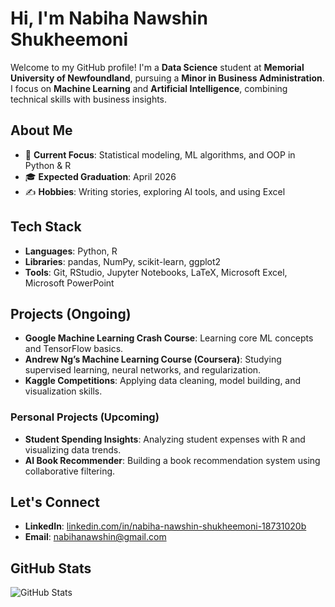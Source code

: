 # Hi, I'm Nabiha Nawshin Shukheemoni

Welcome to my GitHub profile! I'm a **Data Science** student at **Memorial University of Newfoundland**, pursuing a **Minor in Business Administration**. I focus on **Machine Learning** and **Artificial Intelligence**, combining technical skills with business insights.

## About Me
- 🎯 **Current Focus**: Statistical modeling, ML algorithms, and OOP in Python & R  
- 🎓 **Expected Graduation**: April 2026  
- ✍️ **Hobbies**: Writing stories, exploring AI tools, and using Excel  

## Tech Stack
- **Languages**: Python, R  
- **Libraries**: pandas, NumPy, scikit-learn, ggplot2  
- **Tools**: Git, RStudio, Jupyter Notebooks, LaTeX, Microsoft Excel, Microsoft PowerPoint  

## Projects (Ongoing)
- **Google Machine Learning Crash Course**: Learning core ML concepts and TensorFlow basics.  
- **Andrew Ng’s Machine Learning Course (Coursera)**: Studying supervised learning, neural networks, and regularization.  
- **Kaggle Competitions**: Applying data cleaning, model building, and visualization skills.

### Personal Projects (Upcoming)
- **Student Spending Insights**: Analyzing student expenses with R and visualizing data trends.
- **AI Book Recommender**: Building a book recommendation system using collaborative filtering.

## Let's Connect
- **LinkedIn**: [linkedin.com/in/nabiha-nawshin-shukheemoni-18731020b](http://linkedin.com/in/nabiha-nawshin-shukheemoni-18731020b)  
- **Email**: nabihanawshin@gmail.com

## GitHub Stats
![GitHub Stats](https://github-readme-stats.vercel.app/api?username=Shukheemoni&show_icons=true&theme=tokyonight)

